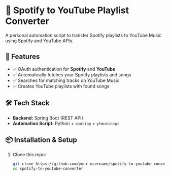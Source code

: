 # 🎵 Spotify to YouTube Playlist Converter

A personal automation script to transfer Spotify playlists to YouTube Music using Spotify and YouTube APIs.

## 🚀 Features

- ✅ OAuth authentication for **Spotify** and **YouTube**
- ✅ Automatically fetches your Spotify playlists and songs
- ✅ Searches for matching tracks on YouTube Music
- ✅ Creates YouTube playlists with found songs

## 🛠️ Tech Stack

- **Backend:** Spring Boot (REST API)
- **Automation Script:** Python + `spotipy` + `ytmusicapi`

## 📦 Installation & Setup

1. Clone this repo:
   ```bash
   git clone https://github.com/your-username/spotify-to-youtube-converter.git
   cd spotify-to-youtube-converter
